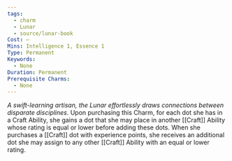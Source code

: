 ```yaml
---
tags:
  - charm
  - Lunar
  - source/lunar-book
Cost: —
Mins: Intelligence 1, Essence 1
Type: Permanent
Keywords:
  - None
Duration: Permanent
Prerequisite Charms:
  - None
---
```

*A swift-learning artisan, the Lunar effortlessly draws connections between disparate disciplines.*
Upon purchasing this Charm, for each dot she has in a Craft Ability, she gains a dot that she may place in another [[Craft]] Ability whose rating is equal or lower before adding these dots. When she purchases a [[Craft]] dot with experience points, she receives an additional dot she may assign to any other [[Craft]] Ability with an equal or lower rating.